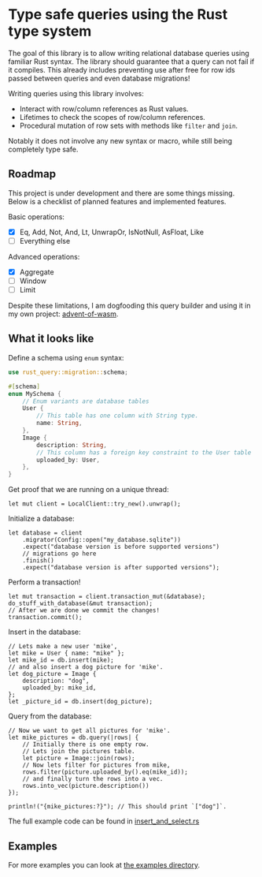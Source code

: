 # Type safe queries using the Rust type system
The goal of this library is to allow writing relational database queries using familiar Rust syntax.
The library should guarantee that a query can not fail if it compiles.
This already includes preventing use after free for row ids passed between queries and even database migrations!

Writing queries using this library involves:
- Interact with row/column references as Rust values.
- Lifetimes to check the scopes of row/column references.
- Procedural mutation of row sets with methods like `filter` and `join`.

Notably it does not involve any new syntax or macro, while still being completely type safe.

## Roadmap

This project is under development and there are some things missing.
Below is a checklist of planned features and implemented features. 

Basic operations:
- [x] Eq, Add, Not, And, Lt, UnwrapOr, IsNotNull, AsFloat, Like
- [ ] Everything else

Advanced operations:
- [x] Aggregate
- [ ] Window
- [ ] Limit

Despite these limitations, I am dogfooding this query builder and using it in my own project: [advent-of-wasm](https://github.com/LHolten/advent-of-wasm).

## What it looks like

Define a schema using `enum` syntax:
```rust
use rust_query::migration::schema;

#[schema]
enum MySchema {
    // Enum variants are database tables
    User {
        // This table has one column with String type.
        name: String,
    },
    Image {
        description: String,
        // This column has a foreign key constraint to the User table
        uploaded_by: User,
    },
}
```
Get proof that we are running on a unique thread:
```rust,ignore
let mut client = LocalClient::try_new().unwrap();
```
Initialize a database:
```rust,ignore
let database = client
    .migrator(Config::open("my_database.sqlite"))
    .expect("database version is before supported versions")
    // migrations go here
    .finish()
    .expect("database version is after supported versions");
```
Perform a transaction!
```rust,ignore
let mut transaction = client.transaction_mut(&database);
do_stuff_with_database(&mut transaction);
// After we are done we commit the changes!
transaction.commit();
```
Insert in the database:
```rust,ignore
// Lets make a new user 'mike',
let mike = User { name: "mike" };
let mike_id = db.insert(mike);
// and also insert a dog picture for 'mike'.
let dog_picture = Image {
    description: "dog",
    uploaded_by: mike_id,
};
let _picture_id = db.insert(dog_picture);
```
Query from the database:
```rust,ignore
// Now we want to get all pictures for 'mike'.
let mike_pictures = db.query(|rows| {
    // Initially there is one empty row.
    // Lets join the pictures table.
    let picture = Image::join(rows);
    // Now lets filter for pictures from mike,
    rows.filter(picture.uploaded_by().eq(mike_id));
    // and finally turn the rows into a vec.
    rows.into_vec(picture.description())
});

println!("{mike_pictures:?}"); // This should print `["dog"]`.
```
The full example code can be found in [insert_and_select.rs](examples/insert_and_select.rs)

## Examples
For more examples you can look at [the examples directory](/examples).
